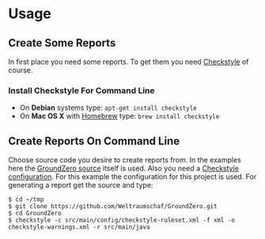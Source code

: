 # Usage

## Create Some Reports

In first place you need some reports. To get them you need [Checkstyle][1] of course.

### Install Checkstyle For Command Line

- On __Debian__ systems type: `apt-get install checkstyle`
- On __Mac OS X__ with [Homebrew][2] type: `brew install checkstyle`

## Create Reports On Command Line

Choose source code you desire to create reports from. In the examples here the
[GroundZero source][3] itself is used. Also you need a [Checkstyle configuration][4].
For this example the configuration for this project is used. For generating a report
get the source and type:

    $ cd ~/tmp
    $ git clone https://github.com/Weltraumschaf/GroundZero.git
    $ cd GroundZero
    $ checkstyle -c src/main/config/checkstyle-ruleset.xml -f xml -o checkstyle-warnings.xml -r src/main/java

[1]: http://checkstyle.sourceforge.net/
[2]: http://mxcl.github.io/homebrew/
[3]: https://github.com/Weltraumschaf/GroundZero
[4]: http://checkstyle.sourceforge.net/config.html
